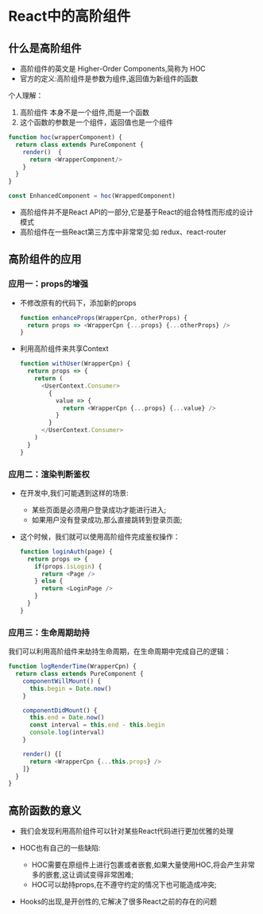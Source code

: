 # React中的高阶组件

## 什么是高阶组件

- 高阶组件的英文是 Higher-Order Components,简称为 HOC
- 官方的定义:高阶组件是参数为组件,返回值为新组件的函数

个人理解：

1. 高阶组件 本身不是一个组件,而是一个函数
1. 这个函数的参数是一个组件，返回值也是一个组件

```js
function hoc(wrapperComponent) {
  return class extends PureComponent {
    render()  {
      return <WrapperComponent/>
    }
  }
}

const EnhancedComponent = hoc(WrappedComponent)
```

- 高阶组件并不是React API的一部分,它是基于React的组合特性而形成的设计模式
- 高阶组件在一些React第三方库中非常常见:如 redux、react-router

## 高阶组件的应用

### 应用一：props的增强

- 不修改原有的代码下，添加新的props

  ```js
  function enhanceProps(WrapperCpn, otherProps) {
    return props => <WrapperCpn {...props} {...otherProps} />
  }
  ```

- 利用高阶组件来共享Context

  ```js
  function withUser(WrapperCpn) {
    return props => {
      return (
        <UserContext.Consumer>
          {
            value => {
              return <WrapperCpn {...props} {...value} />
            }
          }
        </UserContext.Consumer>
      )
    }
  }
  ```

### 应用二：渲染判断鉴权

- 在开发中,我们可能遇到这样的场景:
  - 某些页面是必须用户登录成功才能进行进入;
  - 如果用户没有登录成功,那么直接跳转到登录页面;
- 这个时候，我们就可以使用高阶组件完成鉴权操作：

  ```js
  function loginAuth(page) {
    return props => {
      if(props.isLogin) {
        return <Page />
      } else {
        return <LoginPage />
      }
    }
  }
  ```

### 应用三：生命周期劫持

我们可以利用高阶组件来劫持生命周期，在生命周期中完成自己的逻辑：

```js
function logRenderTime(WrapperCpn) {
  return class extends PureComponent {
    componentWillMount() {
      this.begin = Date.now()
    }

    componentDidMount() {
      this.end = Date.now() 
      const interval = this.end - this.begin
      console.log(interval)
    }

    render() {[
      return <WrapperCpn {...this.props} />
    ]}
  }
}
```

## 高阶函数的意义

- 我们会发现利用高阶组件可以针对某些React代码进行更加优雅的处理
- HOC也有自己的一些缺陷:
  - HOC需要在原组件上进行包裹或者嵌套,如果大量使用HOC,将会产生非常多的嵌套,这让调试变得非常困难;
  - HOC可以劫持props,在不遵守约定的情况下也可能造成冲突;

- Hooks的出现,是开创性的,它解决了很多React之前的存在的问题
